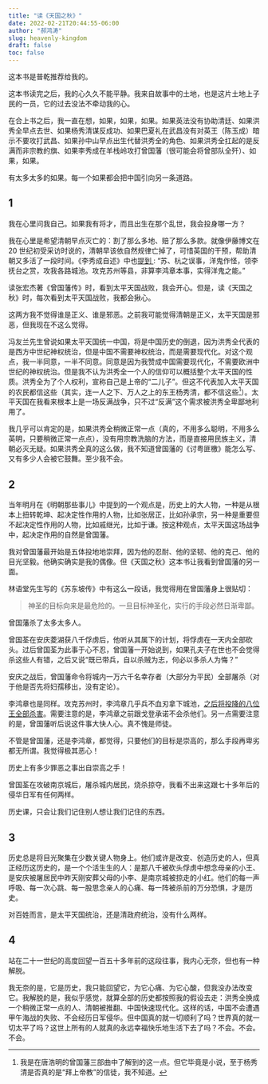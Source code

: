 ```yaml
---
title: "读《天国之秋》"
date: 2022-02-21T20:44:55-06:00
author: "郝鸿涛"
slug: heavenly-kingdom
draft: false
toc: false
---
```

这本书是普乾推荐给我的。

这本书读完之后，我的心久久不能平静。我来自故事中的土地，也是这片土地上子民的一员，它的过去没法不牵动我的心。

在合上书之后，我一直在想，如果，如果，如果。如果英法没有协助清廷、如果洪秀全早点去世、如果杨秀清谋反成功、如果巴夏礼在武昌没有对英王（陈玉成）暗示不要攻打武昌、如果孙中山早点出生代替洪秀全的角色、如果洪秀全扛起的是反满而非宗教的旗、如果李秀成在羊栈岭攻打曾国藩（很可能会将曾部队全歼）、如果，如果。

有太多太多的如果。每一个如果都会把中国引向另一条道路。

## 1

我在心里问我自己。如果我有将才，而且出生在那个乱世，我会投身哪一方？

我在心里是希望清朝早点灭亡的：割了那么多地、赔了那么多款。就像伊藤博文在 20 世纪初受采访时说的，清朝早该依自然规律亡掉了，可惜英国的干预，帮助清朝又多活了一段时间。《李秀成自述》中也[提到 ](http://finance.sina.com.cn/review/essay/20070204/06413310089.shtml) : “苏、杭之误事，洋鬼作怪，领李抚台之赏，攻我各路城池。攻克苏州等县，非算李鸿章本事，实得洋鬼之能。”

读张宏杰著《曾国藩传》时，看到太平天国战败，我会开心。但是，读《天国之秋》时，每次看到太平天国战败，我都会揪心。

这两方我不觉得谁是正义、谁是邪恶。之前我可能觉得清朝是正义，太平天国是邪恶，但我现在不这么觉得。

冯友兰先生曾说如果太平天国统一中国，将是中国历史的倒退，因为洪秀全代表的是西方中世纪神权统治，但是中国不需要神权统治，而是需要现代化。对这个观点，我一半同意，一半不同意。同意是因为我赞成中国需要现代化，不需要欧洲中世纪的神权统治。但是我不认为洪秀全一个人的信仰可以概括整个太平天国的性质。洪秀全为了个人权利，宣称自己是上帝的“二儿子”。但这不代表加入太平天国的农民都信这些（其实，连一人之下、万人之上的东王杨秀清，都不信这些[^1]）。太平天国在我看来根本上是一场反满战争，只不过“反满”这个需求被洪秀全卑鄙地利用了。

我几乎可以肯定的是，如果洪秀全稍微正常一点（真的，不用多么聪明，不用多么英明，只要稍微正常一点点），没有用宗教洗脑的方法，而是直接用民族主义，清朝必灭无疑。如果洪秀全真的这么做，我不知道曾国藩的《讨粤匪檄》能怎么写、又有多少人会被它鼓舞。至少我不会。

## 2

当年明月在《明朝那些事儿》中提到的一个观点是，历史上的大人物，一种是从根本上扭转乾坤、起决定性作用的人物，比如张居正，比如孙承宗，另一种是重要但不起决定性作用的人物，比如戚继光，比如于谦。按这种观点，太平天国这场战争中，起决定作用的自然是曾国藩。

我对曾国藩最开始是五体投地地崇拜，因为他的忍耐、他的坚韧、他的克己、他的目光坚毅。他确实确实是我的偶像。但《天国之秋》这本书让我看到曾国藩的另一面。

林语堂先生写的《苏东坡传》中有这么一段话，我觉得用在曾国藩身上很贴切：

>神圣的目标向来是最危险的。一旦目标神圣化，实行的手段必然日渐卑鄙。

曾国藩杀了太多太多人。

曾国荃在安庆菱湖获八千俘虏后，他听从其属下的计划，将俘虏在一天内全部砍头。过后曾国荃为此事于心不忍，曾国藩一开始说到，如果孔夫子在世也不会觉得杀这些人有错，之后又说“既已带兵，自以杀贼为志，何必以多杀人为悔？”

安庆之战后，曾国藩命令将城内一万六千名幸存者（大部分为平民）全部屠杀（对于他是否先将妇孺移出，没有定论）。

李鸿章也是同样。攻克苏州时，李鸿章几乎兵不血刃拿下城池，[之后将投降的八位王全部杀害](https://baike.baidu.com/item/%E8%8B%8F%E5%B7%9E%E6%9D%80%E9%99%8D/1864989)。需要注意的是，李鸿章之前跟戈登承诺不会杀他们。另一点需要注意的是，曾国藩听后说这件事大快人心。真不愧是师徒。

不管是曾国藩，还是李鸿章，都觉得，只要他们的目标是崇高的，那么手段再卑劣都无所谓。我觉得极其恶心！

历史上有多少罪恶之事出自崇高之手！

曾国荃在攻破南京城后，屠杀城内居民，烧杀掠夺，我看不出来这跟七十多年后的侵华日军有任何两样。

历史课，只会让我们记住别人想让我们记住的东西。

## 3

历史总是将目光聚集在少数关键人物身上。他们或许是改变、创造历史的人，但真正经历这历史的，是一个个活生生的人：是那八千被砍头俘虏中想念母亲的小王、是安庆被屠居民中昨天刚安葬父母的小李、是南京城被掠走的小红。他们的每一声呼吸、每一次心跳、每一股思念亲人的心痛、每一阵被杀前的万分恐惧，才是历史。

对百姓而言，是太平天国统治，还是清政府统治，没有什么两样。

## 4

站在二十一世纪的高度回望一百五十多年前的这段往事，我内心无奈，但也有一种解脱。

我无奈的是，它是历史，我只能回望它，为它心痛、为它心酸，但我没办法改变它。我解脱的是，我似乎感觉，就算全部的历史都按照我的假设去走：洪秀全换成一个稍微正常一点的人、清朝被推翻、中国快速现代化。这样的话，中国不会遭遇甲午海战的失败、不会经历日军侵华。但中国真的就一切顺利了吗？世界真的就一切太平了吗？这世上所有的人就真的永远幸福快乐地生活下去了吗？不会。不会。不会。

[^1]: 我是在唐浩明的曾国藩三部曲中了解到的这一点。但它毕竟是小说，至于杨秀清是否真的是“拜上帝教”的信徒，我不知道。